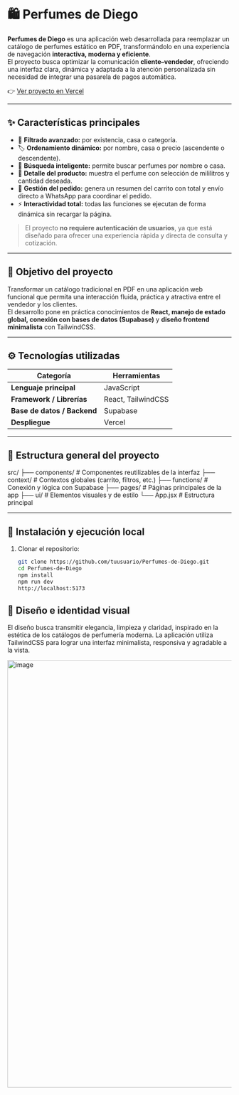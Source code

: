 # 🛍 Perfumes de Diego

**Perfumes de Diego** es una aplicación web desarrollada para reemplazar un catálogo de perfumes estático en PDF, transformándolo en una experiencia de navegación **interactiva, moderna y eficiente**.  
El proyecto busca optimizar la comunicación **cliente–vendedor**, ofreciendo una interfaz clara, dinámica y adaptada a la atención personalizada sin necesidad de integrar una pasarela de pagos automática.

👉 [Ver proyecto en Vercel](https://perfumes-de-diego-catalogo.vercel.app)

---

## ✨ Características principales

- 🔎 **Filtrado avanzado:** por existencia, casa o categoría.
- 🏷️ **Ordenamiento dinámico:** por nombre, casa o precio (ascendente o descendente).
- 💬 **Búsqueda inteligente:** permite buscar perfumes por nombre o casa.
- 🧴 **Detalle del producto:** muestra el perfume con selección de mililitros y cantidad deseada.
- 🛒 **Gestión del pedido:** genera un resumen del carrito con total y envío directo a WhatsApp para coordinar el pedido.
- ⚡ **Interactividad total:** todas las funciones se ejecutan de forma dinámica sin recargar la página.

> El proyecto **no requiere autenticación de usuarios**, ya que está diseñado para ofrecer una experiencia rápida y directa de consulta y cotización.

---

## 🧠 Objetivo del proyecto

Transformar un catálogo tradicional en PDF en una aplicación web funcional que permita una interacción fluida, práctica y atractiva entre el vendedor y los clientes.  
El desarrollo pone en práctica conocimientos de **React, manejo de estado global, conexión con bases de datos (Supabase)** y **diseño frontend minimalista** con TailwindCSS.

---

## ⚙️ Tecnologías utilizadas

| Categoría                   | Herramientas       |
| --------------------------- | ------------------ |
| **Lenguaje principal**      | JavaScript         |
| **Framework / Librerías**   | React, TailwindCSS |
| **Base de datos / Backend** | Supabase           |
| **Despliegue**              | Vercel             |

---

## 🧩 Estructura general del proyecto

src/
├── components/ # Componentes reutilizables de la interfaz
├── context/ # Contextos globales (carrito, filtros, etc.)
├── functions/ # Conexión y lógica con Supabase
├── pages/ # Páginas principales de la app
├── ui/ # Elementos visuales y de estilo
└── App.jsx # Estructura principal

---

## 🚀 Instalación y ejecución local

1. Clonar el repositorio:
   ```bash
   git clone https://github.com/tuusuario/Perfumes-de-Diego.git
   cd Perfumes-de-Diego
   npm install
   npm run dev
   http://localhost:5173
   ```

## 🎨 Diseño e identidad visual

El diseño busca transmitir elegancia, limpieza y claridad, inspirado en la estética de los catálogos de perfumería moderna.
La aplicación utiliza TailwindCSS para lograr una interfaz minimalista, responsiva y agradable a la vista.

  <img width="1920" height="962" alt="image" src="https://github.com/user-attachments/assets/ffea2c95-8f80-4084-82e1-772eea480d2f" />
